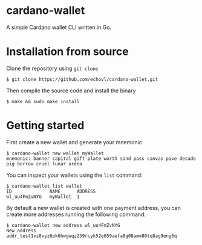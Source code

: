 # cardano-wallet

A simple Cardano wallet CLI written in Go.

# Installation from source

Clone the repository using `git clone`

```
$ git clone https://github.com/echovl/cardano-wallet.git
```

Then compile the source code and install the binary

```
$ make && sudo make install
```

# Getting started

First create a new wallet and generate your mnemonic

```
$ cardano-wallet new wallet myWallet
mnemonic: banner capital gift plate worth sand pass canvas pave decade pig borrow cruel lunar arena
```

You can inspect your wallets using the `list` command:

```
$ cardano-wallet list wallet
ID              NAME      ADDRESS
wl_uu4FmZvNYG   myWallet  1
```

By default a new wallet is created with one payment address, you can create more addresses running the following command:

```
$ cardano-wallet new address wl_uu4FmZvNYG
New address addr_test1vz8vyz6pk6hwgwqz239rcyk52e659aefa8g08amm80tq8ag9eng6q
```
